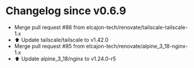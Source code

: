 # Changelog since v0.6.9
- Merge pull request #86 from elcajon-tech/renovate/tailscale-tailscale-1.x 
- ⬆️ Update tailscale/tailscale to v1.42.0 
- Merge pull request #85 from elcajon-tech/renovate/alpine_3_18-nginx-1.x 
- ⬆️ Update alpine_3_18/nginx to v1.24.0-r5 
